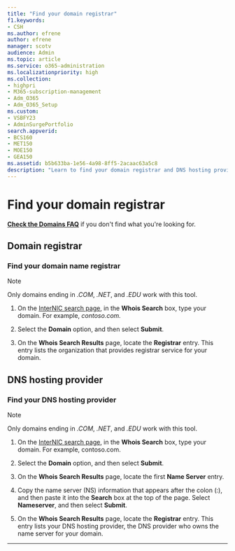 ```yaml
---
title: "Find your domain registrar"
f1.keywords:
- CSH
ms.author: efrene
author: efrene
manager: scotv
audience: Admin
ms.topic: article
ms.service: o365-administration
ms.localizationpriority: high
ms.collection:
- highpri
- M365-subscription-management
- Adm_O365
- Adm_O365_Setup
ms.custom: 
- VSBFY23
- AdminSurgePortfolio
search.appverid:
- BCS160
- MET150
- MOE150
- GEA150
ms.assetid: b5b633ba-1e56-4a98-8ff5-2acaac63a5c8
description: "Learn to find your domain registrar and DNS hosting provider using InterNIC search."
---
```


# Find your domain registrar

 **[Check the Domains FAQ](../setup/domains-faq.yml)** if you don't find what you're looking for.

## Domain registrar

### Find your domain name registrar

> [!NOTE]
> Only domains ending in *.COM*, *.NET*, and *.EDU* work with this tool.

1. On the [InterNIC search page](https://go.microsoft.com/fwlink/p/?LinkId=402770), in the **Whois Search** box, type your domain. For example,  *contoso.com.*

2. Select the **Domain** option, and then select **Submit**.

3. On the **Whois Search Results** page, locate the **Registrar** entry. This entry lists the organization that provides registrar service for your domain.

## DNS hosting provider

### Find your DNS hosting provider

> [!NOTE]
> Only domains ending in *.COM*, *.NET*, and *.EDU* work with this tool.

1. On the [InterNIC search page](https://go.microsoft.com/fwlink/p/?LinkId=402770), in the **Whois Search** box, type your domain. For example, contoso.com.

2. Select the **Domain** option, and then select **Submit**.

3. On the **Whois Search Results** page, locate the first **Name Server** entry.

4. Copy the name server (NS) information that appears after the colon (:), and then paste it into the **Search** box at the top of the page. Select **Nameserver**, and then select **Submit**.

5. On the **Whois Search Results** page, locate the **Registrar** entry. This entry lists your DNS hosting provider, the DNS provider who owns the name server for your domain.

---


